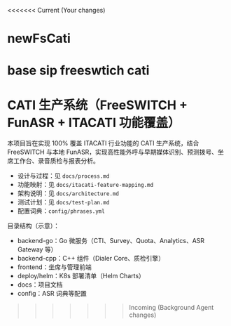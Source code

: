 <<<<<<< Current (Your changes)
# newFsCati
base sip freeswtich cati 
=======
# CATI 生产系统（FreeSWITCH + FunASR + ITACATI 功能覆盖）

本项目旨在实现 100% 覆盖 ITACATI 行业功能的 CATI 生产系统，结合 FreeSWITCH 与本地 FunASR，实现高性能外呼与早期媒体识别、预测拨号、坐席工作台、录音质检与报表分析。

- 设计与过程：见 `docs/process.md`
- 功能映射：见 `docs/itacati-feature-mapping.md`
- 架构说明：见 `docs/architecture.md`
- 测试计划：见 `docs/test-plan.md`
- 配置词典：`config/phrases.yml`

目录结构（示意）：
- backend-go：Go 微服务（CTI、Survey、Quota、Analytics、ASR Gateway 等）
- backend-cpp：C++ 组件（Dialer Core、质检引擎）
- frontend：坐席与管理前端
- deploy/helm：K8s 部署清单（Helm Charts）
- docs：项目文档
- config：ASR 词典等配置 
>>>>>>> Incoming (Background Agent changes)
